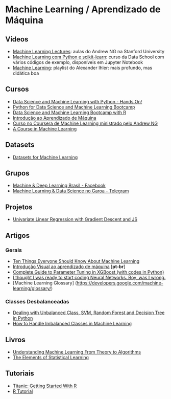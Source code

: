 # Machine Learning /  Aprendizado de Máquina


## Vídeos

- [Machine Learning Lectures](https://www.youtube.com/watch?v=UzxYlbK2c7E&list=PLJ_CMbwA6bT-n1W0mgOlYwccZ-j6gBXqE): aulas do Andrew NG na Stanford University
- [Machine Learning com Python e scikit-learn](https://www.youtube.com/watch?v=elojMnjn4kk&list=PL5-da3qGB5ICeMbQuqbbCOQWcS6OYBr5A): curso da Data School com vários códigos de exemplo, disponíveis em Jupyter Notebook
- [Machine Learning](https://www.youtube.com/playlist?list=PLaXDtXvwY-oDvedS3f4HW0b4KxqpJ_imw): playlist do Alexander Ihler: mais profundo, mas didática boa

## Cursos

- [Data Science and Machine Learning with Python - Hands On!](https://www.udemy.com/data-science-and-machine-learning-with-python-hands-on/)
- [Python for Data Science and Machine Learning Bootcamp](https://www.udemy.com/python-for-data-science-and-machine-learning-bootcamp/)
- [Data Science and Machine Learning Bootcamp with R](https://www.udemy.com/data-science-and-machine-learning-bootcamp-with-r/)
- [Introdução ao Aprendizado de Máquina](https://br.udacity.com/course/intro-to-machine-learning--ud120/)
- [Curso no Coursera de Machine Learning ministrado pelo Andrew NG](https://pt.coursera.org/learn/machine-learning)
- [A Course in Machine Learning](http://ciml.info/)

## Datasets

- [Datasets for Machine Learning](https://docs.google.com/spreadsheets/d/1AQvZ7-Kg0lSZtG1wlgbIsrm90HaTZrJGQMz-uKRRlFw/edit#gid=0)

## Grupos

- [Machine & Deep Learning Brasil - Facebook](https://www.facebook.com/groups/machinedeeplearningbrasil/)
- [Machine Learning & Data Science no Garoa - Telegram](https://t.me/dsmlbr)

## Projetos

- [Univariate Linear Regression with Gradient Descent and JS](https://github.com/javascript-machine-learning/univariate-linear-regression-gradient-descent-javascript)


## Artigos 

### Gerais

 - [Ten Things Everyone Should Know About Machine Learning](https://www.forbes.com/sites/quora/2017/09/06/ten-things-everyone-should-know-about-machine-learning/#1f1ae48a4e9e)
 - [Introdução Visual ao aprendizado de máquina](http://www.r2d3.us/uma-introducao-visual-ao-aprendizado-de-maquina-1/) [**pt-br**]
 - [Complete Guide to Parameter Tuning in XGBoost (with codes in Python)](https://www.analyticsvidhya.com/blog/2016/03/complete-guide-parameter-tuning-xgboost-with-codes-python/)
 - [I thought I was ready to start coding Neural Networks. Boy, was I wrong.](https://www.linkedin.com/pulse/i-thought-ready-start-coding-neural-networks-boy-wrong-tim-g%C3%BClke/?trackingId=U8FeIMV3JkhPqefE8iU2gQ%3D%3D&lipi=urn%3Ali%3Apage%3Ad_flagship3_feed%3BUD4Qv5VUShmFJpTbtzvOfA%3D%3D&licu=urn%3Ali%3Acontrol%3Ad_flagship3_feed-object)
 - [Machine Learning Glossary] (https://developers.google.com/machine-learning/glossary/)

### Classes Desbalanceadas

 - [Dealing with Unbalanced Class, SVM, Random Forest and Decision Tree in Python](http://bigdata-madesimple.com/dealing-with-unbalanced-class-svm-random-forest-and-decision-tree-in-python/)
 - [How to Handle Imbalanced Classes in Machine Learning](https://elitedatascience.com/imbalanced-classes)

## Livros

 - [Understanding Machine Learning From Theory to Algorithms](http://www.cs.huji.ac.il/~shais/UnderstandingMachineLearning/understanding-machine-learning-theory-algorithms.pdf)
 - [The Elements of Statistical Learning](http://web.stanford.edu/~hastie/ElemStatLearn/printings/ESLII_print12.pdf)

## Tutoriais

  - [Titanic: Getting Started With R](http://trevorstephens.com/kaggle-titanic-tutorial/getting-started-with-r/)
  - [R Tutorial](http://www.cyclismo.org/tutorial/R/)
